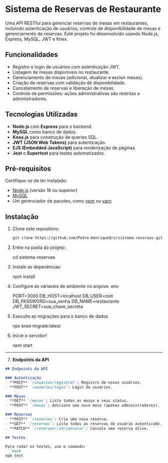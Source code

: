 # Sistema de Reservas de Restaurante

Uma API RESTful para gerenciar reservas de mesas em restaurantes, incluindo autenticação de usuários, controle de disponibilidade de mesas e gerenciamento de reservas. Este projeto foi desenvolvido usando Node.js, Express, MySQL, JWT e Knex.

## Funcionalidades

- Registro e login de usuários com autenticação JWT.
- Listagem de mesas disponíveis no restaurante.
- Gerenciamento de mesas (adicionar, atualizar e excluir mesas).
- Criação de reservas com validação de disponibilidade.
- Cancelamento de reservas e liberação de mesas.
- Controle de permissões: ações administrativas são restritas a administradores.

## Tecnologias Utilizadas

- **Node.js** com **Express** para o backend.
- **MySQL** como banco de dados.
- **Knex.js** para construção de queries SQL.
- **JWT (JSON Web Tokens)** para autenticação.
- **EJS (Embedded JavaScript)** para renderização de páginas.
- **Jest** e **Supertest** para testes automatizados.

## Pré-requisitos

Certifique-se de ter instalado:
- [Node.js](https://nodejs.org) (versão 16 ou superior)
- [MySQL](https://www.mysql.com/)
- Um gerenciador de pacotes, como [npm](https://www.npmjs.com/) ou [yarn](https://yarnpkg.com/)

## Instalação

1. Clone este repositório:
   ```bash
   git clone https://github.com/Pedro-HenriqueQrz/sistema-reservas.git

2. Entre na pasta do projeto:
    
    cd sistema-reservas

3. Instale as depenências:

    npm install

4. Configure as váriaveis de ambiente no arquivo .env

    PORT=3000
    DB_HOST=localhost
    DB_USER=root
    DB_PASSWORD=sua_senha
    DB_NAME=restaurante
    JWT_SECRET=sua_chave_secreta

5. Execulte as migrações para o banco de dados

    npx knex migrate:latest

6. Inicie o servidor!

    npm start


---

7. **Endpoints da API**

```markdown
## Endpoints da API

### Autenticação
- **POST** `/usuarios/registrar`: Registro de novos usuários.
- **POST** `/usuarios/login`: Login de usuários.

### Mesas
- **GET** `/mesas`: Lista todas as mesas e seus status.
- **POST** `/mesas`: Adiciona uma nova mesa (apenas administradores).

### Reservas
- **POST** `/reservas`: Cria uma nova reserva.
- **GET** `/reservas`: Lista todas as reservas do usuário autenticado.
- **PATCH** `/reservas/:id/cancelar`: Cancela uma reserva ativa.

## Testes

Para rodar os testes, use o comando:
```bash
npm test



